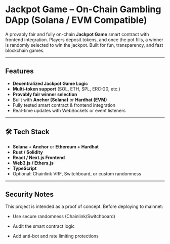 # Jackpot Game – On-Chain Gambling DApp (Solana / EVM Compatible)

A provably fair and fully on-chain **Jackpot Game** smart contract with frontend integration. Players deposit tokens, and once the pot fills, a winner is randomly selected to win the jackpot. Built for fun, transparency, and fast blockchain games.

---

## Features

- **Decentralized Jackpot Game Logic**
- **Multi-token support** (SOL, ETH, SPL, ERC-20, etc.)
- **Provably fair winner selection**
- Built with **Anchor (Solana)** or **Hardhat (EVM)**
- Fully tested smart contract & frontend integration
- Real-time updates with WebSockets or event listeners

---

## 🛠 Tech Stack

- **Solana + Anchor** or **Ethereum + Hardhat**
- **Rust / Solidity**
- **React / Next.js Frontend**
- **Web3.js / Ethers.js**
- **TypeScript**
- Optional: Chainlink VRF, Switchboard, or custom randomness

---

## Security Notes
This project is intended as a proof of concept. Before deploying to mainnet:

- Use secure randomness (Chainlink/Switchboard)

- Audit the smart contract logic

- Add anti-bot and rate limiting protections

